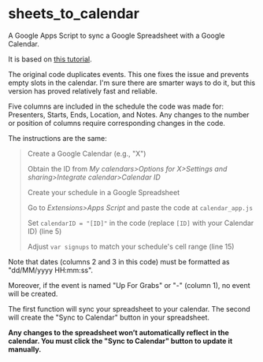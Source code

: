 # sheets_to_calendar

A Google Apps Script to sync a Google Spreadsheet with a Google Calendar.

It is based on [this tutorial](https://workspace.google.com/blog/productivity-collaboration/g-suite-pro-tip-how-to-automatically-add-a-schedule-from-google-sheets-into-calendar). 

The original code duplicates events. This one fixes the issue and prevents empty slots in the calendar. I'm sure there are smarter ways to do it, but this version has proved relatively fast and reliable.

Five columns are included in the schedule the code was made for: Presenters, Starts, Ends, Location, and	Notes. Any changes to the number or position of columns require corresponding changes in the code.

The instructions are the same:

> Create a Google Calendar (e.g., "X")
> 
> Obtain the ID from *My calendars>Options for X>Settings and sharing>Integrate calendar>Calendar ID*
> 
> Create your schedule in a Google Spreadsheet
> 
> Go to *Extensions>Apps Script* and paste the code at `calendar_app.js`
> 
> Set `calendarID = "[ID]"` in the code (replace `[ID]` with your Calendar ID) (line 5)
>
> Adjust `var signups` to match your schedule's cell range (line 15)

Note that dates (columns 2 and 3 in this code) must be formatted as "dd/MM/yyyy HH:mm:ss".

Moreover, if the event is named "Up For Grabs" or "-" (column 1), no event will be created.

The first function will sync your spreadsheet to your calendar. The second will create the "Sync to Calendar" button in your spreadsheet. 

**Any changes to the spreadsheet won’t automatically reflect in the calendar. You must click the "Sync to Calendar" button to update it manually.**

